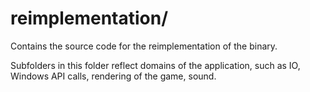 # reimplementation/
Contains the source code for the reimplementation of the binary.

Subfolders in this folder reflect domains of the application, such as IO, Windows API calls, rendering of the game, sound.

